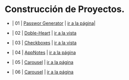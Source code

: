 # Construcción de Proyectos.

 * | 01 | [Passwor Generator](https://github.com/ElideZavala/150-Project-Goal/tree/main/Password-Generator) | [ir a la página](https://keen-goldberg-2dd194.netlify.app/)| 


  * | 02 | [Doble-Heart](https://github.com/ElideZavala/150-Project-Goal/tree/main/Doble-Heart) | [ir a la vista](https://wonderful-haibt-1591cc.netlify.app/) 

  
  * | 03 | [Checkboxes](https://github.com/ElideZavala/150-Project-Goal/tree/main/Checkboxes) | [ir a la vista](https://naughty-bose-a369b1.netlify.app/) 

  * | 04 | [AppNotes](https://github.com/ElideZavala/150-Project-Goal/tree/main/Notes-app) | [ir a la página](https://tender-hugle-f28617.netlify.app/) 

   * | 05 | [Carousel](https://github.com/ElideZavala/150-Project-Goal/tree/main/Carousel-Ul) | [ir a la página]() 

   * | 06 | [Carousel](https://github.com/ElideZavala/150-Project-Goal/tree/main/Pokedex) | [ir a la página](https://stoic-stonebraker-836fce.netlify.app/) 


